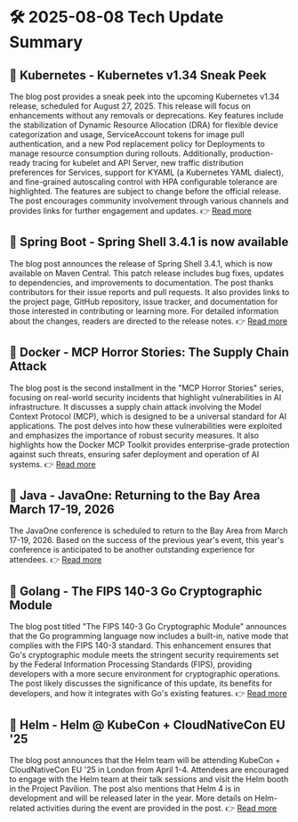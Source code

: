 # 🛠️ 2025-08-08 Tech Update Summary

## 🔹 Kubernetes - Kubernetes v1.34 Sneak Peek
The blog post provides a sneak peek into the upcoming Kubernetes v1.34 release, scheduled for August 27, 2025. This release will focus on enhancements without any removals or deprecations. Key features include the stabilization of Dynamic Resource Allocation (DRA) for flexible device categorization and usage, ServiceAccount tokens for image pull authentication, and a new Pod replacement policy for Deployments to manage resource consumption during rollouts. Additionally, production-ready tracing for kubelet and API Server, new traffic distribution preferences for Services, support for KYAML (a Kubernetes YAML dialect), and fine-grained autoscaling control with HPA configurable tolerance are highlighted. The features are subject to change before the official release. The post encourages community involvement through various channels and provides links for further engagement and updates.
👉 [Read more](https://kubernetes.io/blog/2025/07/28/kubernetes-v1-34-sneak-peek/)

## 🔹 Spring Boot - Spring Shell 3.4.1 is now available
The blog post announces the release of Spring Shell 3.4.1, which is now available on Maven Central. This patch release includes bug fixes, updates to dependencies, and improvements to documentation. The post thanks contributors for their issue reports and pull requests. It also provides links to the project page, GitHub repository, issue tracker, and documentation for those interested in contributing or learning more. For detailed information about the changes, readers are directed to the release notes.
👉 [Read more](https://spring.io/blog/2025/08/04/spring-shell-3-4-1-available)

## 🔹 Docker - MCP Horror Stories: The Supply Chain Attack
The blog post is the second installment in the "MCP Horror Stories" series, focusing on real-world security incidents that highlight vulnerabilities in AI infrastructure. It discusses a supply chain attack involving the Model Context Protocol (MCP), which is designed to be a universal standard for AI applications. The post delves into how these vulnerabilities were exploited and emphasizes the importance of robust security measures. It also highlights how the Docker MCP Toolkit provides enterprise-grade protection against such threats, ensuring safer deployment and operation of AI systems.
👉 [Read more](https://www.docker.com/blog/mcp-horror-stories-the-supply-chain-attack/)

## 🔹 Java - JavaOne: Returning to the Bay Area March 17-19, 2026
The JavaOne conference is scheduled to return to the Bay Area from March 17-19, 2026. Based on the success of the previous year's event, this year's conference is anticipated to be another outstanding experience for attendees.
👉 [Read more](https://inside.java/2025/08/04/javaone-returns-2026/)

## 🔹 Golang - The FIPS 140-3 Go Cryptographic Module
The blog post titled "The FIPS 140-3 Go Cryptographic Module" announces that the Go programming language now includes a built-in, native mode that complies with the FIPS 140-3 standard. This enhancement ensures that Go's cryptographic module meets the stringent security requirements set by the Federal Information Processing Standards (FIPS), providing developers with a more secure environment for cryptographic operations. The post likely discusses the significance of this update, its benefits for developers, and how it integrates with Go's existing features.
👉 [Read more](https://go.dev/blog/fips140)

## 🔹 Helm - Helm @ KubeCon + CloudNativeCon EU '25
The blog post announces that the Helm team will be attending KubeCon + CloudNativeCon EU '25 in London from April 1-4. Attendees are encouraged to engage with the Helm team at their talk sessions and visit the Helm booth in the Project Pavilion. The post also mentions that Helm 4 is in development and will be released later in the year. More details on Helm-related activities during the event are provided in the post.
👉 [Read more](https://helm.sh/blog/helm-at-kubecon-eu-25/)

